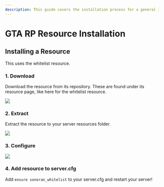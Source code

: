```yaml
---
description: This guide covers the installation process for a general integration resource.
---
```


# GTA RP Resource Installation

## Installing a Resource

This uses the whitelist resource.

### 1. Download

Download the resource from its repository. These are found under its resource page, like here for the whitelist resource.

![](../../../../.gitbook/assets/opera\_M5S4BnTZL9.png)

### 2. Extract

Extract the resource to your server resources folder.

![](../../../../.gitbook/assets/7zFM\_6rRKKnAFQW.png)

### 3. Configure

![](../../../../.gitbook/assets/Code\_ZRWiB199BX.png)

### 4. Add resource to server.cfg

Add `ensure sonoran_whitelist` to your server.cfg and restart your server!
